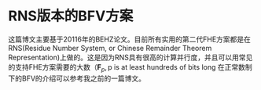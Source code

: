 # RNS版本的BFV方案

这篇博文主要基于20116年的BEHZ论文。目前所有实用的第二代FHE方案都是在RNS(Residue Number System, or Chinese Remainder Theorem Representation)上做的。这是因为RNS具有很高的计算并行度，并且可以用常见的支持FHE方案需要的大数（$\mathbf{F}_{p}, \text{p is at least hundreds of bits long}$ 在正常数制下的BFV的介绍可以参考我之前的一篇博文。
